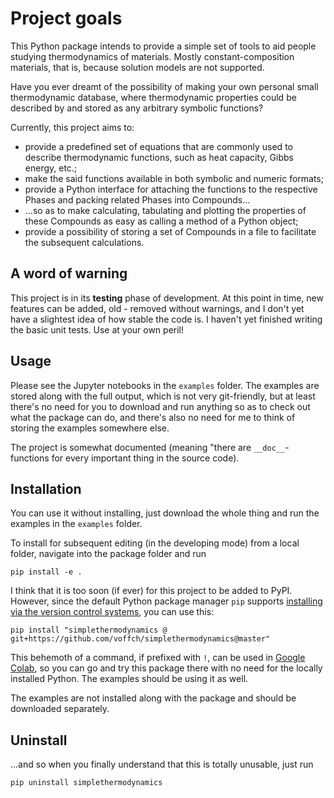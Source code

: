 # Project goals

This Python package intends to provide a simple set of tools to aid people studying thermodynamics of materials. Mostly constant-composition materials, that is, because solution models are not supported.

Have you ever dreamt of the possibility of making your own personal small thermodynamic database, where thermodynamic properties could be described by and stored as any arbitrary symbolic functions?

Currently, this project aims to:

- provide a predefined set of equations that are commonly used to describe thermodynamic functions, such as heat capacity, Gibbs energy, etc.;
- make the said functions available in both symbolic and numeric formats;
- provide a Python interface for attaching the functions to the respective Phases and packing related Phases into Compounds...
- ...so as to make calculating, tabulating and plotting the properties of these Compounds as easy as calling a method of a Python object;
- provide a possibility of storing a set of Compounds in a file to facilitate the subsequent calculations.

## A word of warning

This project is in its **testing** phase of development. At this point in time, new features can be added, old - removed without warnings, and I don't yet have a slightest idea of how stable the code is. I haven't yet finished writing the basic unit tests. Use at your own peril!

## Usage

Please see the Jupyter notebooks in the `examples` folder. The examples are stored along with the full output, which is not very git-friendly, but at least there's no need for you to download and run anything so as to check out what the package can do, and there's also no need for me to think of storing the examples somewhere else.

The project is somewhat documented (meaning "there are `__doc__`-functions for every important thing in the source code).

## Installation

You can use it without installing, just download the whole thing and run the examples in the `examples` folder.

To install for subsequent editing (in the developing mode) from a local folder, navigate into the package folder and run

```
pip install -e .
```

I think that it is too soon (if ever) for this project to be added to PyPI. However, since the default Python package manager `pip` supports [installing via the version control systems](https://pip.pypa.io/en/stable/topics/vcs-support/), you can use this:

```
pip install "simplethermodynamics @ git+https://github.com/voffch/simplethermodynamics@master"
```

This behemoth of a command, if prefixed with `!`, can be used in [Google Colab](https://colab.research.google.com), so you can go and try this package there with no need for the locally installed Python. The examples should be using it as well.

The examples are not installed along with the package and should be downloaded separately.

## Uninstall

...and so when you finally understand that this is totally unusable, just run

```
pip uninstall simplethermodynamics
```